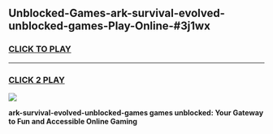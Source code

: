 
## Unblocked-Games-ark-survival-evolved-unblocked-games-Play-Online-#3j1wx
<h3>
<a href="https://premium.freeplayer.one?title=ark-survival-evolved-unblocked-games&ref=27F">CLICK TO PLAY</a></h3>
<hr>

<h3>
<a href="https://premium.freeplayer.one?title=ark-survival-evolved-unblocked-games&ref=27F">CLICK 2 PLAY</a>
  
</h3>

<a href="https://premium.freeplayer.one?title=ark-survival-evolved-unblocked-games&ref=27F"><img src="https://clearcache.store/games.png"></a>


**ark-survival-evolved-unblocked-games games unblocked: Your Gateway to Fun and Accessible Online Gaming**

